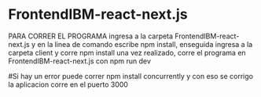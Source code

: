 # FrontendIBM-react-next.js

PARA CORRER EL PROGRAMA ingresa a la carpeta FrontendIBM-react-next.js y en la linea de comando escribe npm install, enseguida ingresa a la carpeta client y corre npm install
una vez realizado, corre el programa en FrontendIBM-react-next.js con npm run dev

#Si hay un error puede correr npm install concurrently y con eso se corrigo la aplicacion corre en el puerto 3000
